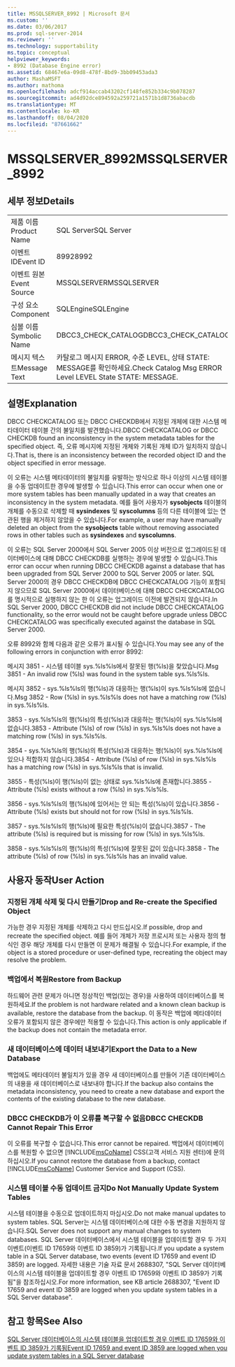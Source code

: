 ```yaml
---
title: MSSQLSERVER_8992 | Microsoft 문서
ms.custom: ''
ms.date: 03/06/2017
ms.prod: sql-server-2014
ms.reviewer: ''
ms.technology: supportability
ms.topic: conceptual
helpviewer_keywords:
- 8992 (Database Engine error)
ms.assetid: 68467e6a-09d8-478f-8bd9-3bb09453ada3
author: MashaMSFT
ms.author: mathoma
ms.openlocfilehash: adcf914accab43202cf148fe852b334c9b078287
ms.sourcegitcommit: ad4d92dce894592a259721a1571b1d8736abacdb
ms.translationtype: MT
ms.contentlocale: ko-KR
ms.lasthandoff: 08/04/2020
ms.locfileid: "87661662"
---
```

# <a name="mssqlserver_8992"></a><span data-ttu-id="9c74f-102">MSSQLSERVER_8992</span><span class="sxs-lookup"><span data-stu-id="9c74f-102">MSSQLSERVER_8992</span></span>
    
## <a name="details"></a><span data-ttu-id="9c74f-103">세부 정보</span><span class="sxs-lookup"><span data-stu-id="9c74f-103">Details</span></span>  
  
|||  
|-|-|  
|<span data-ttu-id="9c74f-104">제품 이름</span><span class="sxs-lookup"><span data-stu-id="9c74f-104">Product Name</span></span>|<span data-ttu-id="9c74f-105">SQL Server</span><span class="sxs-lookup"><span data-stu-id="9c74f-105">SQL Server</span></span>|  
|<span data-ttu-id="9c74f-106">이벤트 ID</span><span class="sxs-lookup"><span data-stu-id="9c74f-106">Event ID</span></span>|<span data-ttu-id="9c74f-107">8992</span><span class="sxs-lookup"><span data-stu-id="9c74f-107">8992</span></span>|  
|<span data-ttu-id="9c74f-108">이벤트 원본</span><span class="sxs-lookup"><span data-stu-id="9c74f-108">Event Source</span></span>|<span data-ttu-id="9c74f-109">MSSQLSERVER</span><span class="sxs-lookup"><span data-stu-id="9c74f-109">MSSQLSERVER</span></span>|  
|<span data-ttu-id="9c74f-110">구성 요소</span><span class="sxs-lookup"><span data-stu-id="9c74f-110">Component</span></span>|<span data-ttu-id="9c74f-111">SQLEngine</span><span class="sxs-lookup"><span data-stu-id="9c74f-111">SQLEngine</span></span>|  
|<span data-ttu-id="9c74f-112">심볼 이름</span><span class="sxs-lookup"><span data-stu-id="9c74f-112">Symbolic Name</span></span>|<span data-ttu-id="9c74f-113">DBCC3_CHECK_CATALOG</span><span class="sxs-lookup"><span data-stu-id="9c74f-113">DBCC3_CHECK_CATALOG</span></span>|  
|<span data-ttu-id="9c74f-114">메시지 텍스트</span><span class="sxs-lookup"><span data-stu-id="9c74f-114">Message Text</span></span>|<span data-ttu-id="9c74f-115">카탈로그 메시지 ERROR, 수준 LEVEL, 상태 STATE: MESSAGE를 확인하세요.</span><span class="sxs-lookup"><span data-stu-id="9c74f-115">Check Catalog Msg ERROR Level LEVEL State STATE: MESSAGE.</span></span>|  
  
## <a name="explanation"></a><span data-ttu-id="9c74f-116">설명</span><span class="sxs-lookup"><span data-stu-id="9c74f-116">Explanation</span></span>  
 <span data-ttu-id="9c74f-117">DBCC CHECKCATALOG 또는 DBCC CHECKDB에서 지정된 개체에 대한 시스템 메타데이터 테이블 간의 불일치를 발견했습니다.</span><span class="sxs-lookup"><span data-stu-id="9c74f-117">DBCC CHECKCATALOG or DBCC CHECKDB found an inconsistency in the system metadata tables for the specified object.</span></span> <span data-ttu-id="9c74f-118">즉, 오류 메시지에 지정된 개체와 기록된 개체 ID가 일치하지 않습니다.</span><span class="sxs-lookup"><span data-stu-id="9c74f-118">That is, there is an inconsistency between the recorded object ID and the object specified in error message.</span></span>  
  
 <span data-ttu-id="9c74f-119">이 오류는 시스템 메타데이터의 불일치를 유발하는 방식으로 하나 이상의 시스템 테이블을 수동 업데이트한 경우에 발생할 수 있습니다.</span><span class="sxs-lookup"><span data-stu-id="9c74f-119">This error can occur when one or more system tables has been manually updated in a way that creates an inconsistency in the system metadata.</span></span> <span data-ttu-id="9c74f-120">예를 들어 사용자가 **sysobjects** 테이블의 개체를 수동으로 삭제할 때 **sysindexes** 및 **syscolumns** 등의 다른 테이블에 있는 연관된 행을 제거하지 않았을 수 있습니다.</span><span class="sxs-lookup"><span data-stu-id="9c74f-120">For example, a user may have manually deleted an object from the **sysobjects** table without removing associated rows in other tables such as **sysindexes** and **syscolumns**.</span></span>  
  
 <span data-ttu-id="9c74f-121">이 오류는 SQL Server 2000에서 SQL Server 2005 이상 버전으로 업그레이드된 데이터베이스에 대해 DBCC CHECKDB를 실행하는 경우에 발생할 수 있습니다.</span><span class="sxs-lookup"><span data-stu-id="9c74f-121">This error can occur when running DBCC CHECKDB against a database that has been upgraded from SQL Server 2000 to SQL Server 2005 or later.</span></span> <span data-ttu-id="9c74f-122">SQL Server 2000의 경우 DBCC CHECKDB에 DBCC CHECKCATALOG 기능이 포함되지 않으므로 SQL Server 2000에서 데이터베이스에 대해 DBCC CHECKCATALOG를 명시적으로 실행하지 않는 한 이 오류는 업그레이드 이전에 발견되지 않습니다.</span><span class="sxs-lookup"><span data-stu-id="9c74f-122">In SQL Server 2000, DBCC CHECKDB did not include DBCC CHECKCATALOG functionality, so the error would not be caught before upgrade unless DBCC CHECKCATALOG was specifically executed against the database in SQL Server 2000.</span></span>  
  
 <span data-ttu-id="9c74f-123">오류 8992와 함께 다음과 같은 오류가 표시될 수 있습니다.</span><span class="sxs-lookup"><span data-stu-id="9c74f-123">You may see any of the following errors in conjunction with error 8992:</span></span>  
  
 <span data-ttu-id="9c74f-124">메시지 3851 - 시스템 테이블 sys.%ls%ls에서 잘못된 행(%ls)을 찾았습니다.</span><span class="sxs-lookup"><span data-stu-id="9c74f-124">Msg 3851 - An invalid row (%ls) was found in the system table sys.%ls%ls.</span></span>  
  
 <span data-ttu-id="9c74f-125">메시지 3852 - sys.%ls%ls의 행(%ls)과 대응하는 행(%ls)이 sys.%ls%ls에 없습니다.</span><span class="sxs-lookup"><span data-stu-id="9c74f-125">Msg 3852 - Row (%ls) in sys.%ls%ls does not have a matching row (%ls) in sys.%ls%ls.</span></span>  
  
 <span data-ttu-id="9c74f-126">3853 - sys.%ls%ls의 행(%ls)의 특성(%ls)과 대응하는 행(%ls)이 sys.%ls%ls에 없습니다.</span><span class="sxs-lookup"><span data-stu-id="9c74f-126">3853 - Attribute (%ls) of row (%ls) in sys.%ls%ls does not have a matching row (%ls) in sys.%ls%ls.</span></span>  
  
 <span data-ttu-id="9c74f-127">3854 - sys.%ls%ls의 행(%ls)의 특성(%ls)과 대응하는 행(%ls)이 sys.%ls%ls에 있으나 적합하지 않습니다.</span><span class="sxs-lookup"><span data-stu-id="9c74f-127">3854 - Attribute (%ls) of row (%ls) in sys.%ls%ls has a matching row (%ls) in sys.%ls%ls that is invalid.</span></span>  
  
 <span data-ttu-id="9c74f-128">3855 - 특성(%ls)이 행(%ls)이 없는 상태로 sys.%ls%ls에 존재합니다.</span><span class="sxs-lookup"><span data-stu-id="9c74f-128">3855 - Attribute (%ls) exists without a row (%ls) in sys.%ls%ls.</span></span>  
  
 <span data-ttu-id="9c74f-129">3856 - sys.%ls%ls의 행(%ls)에 있어서는 안 되는 특성(%ls)이 있습니다.</span><span class="sxs-lookup"><span data-stu-id="9c74f-129">3856 - Attribute (%ls) exists but should not for row (%ls) in sys.%ls%ls.</span></span>  
  
 <span data-ttu-id="9c74f-130">3857 - sys.%ls%ls의 행(%ls)에 필요한 특성(%ls)이 없습니다.</span><span class="sxs-lookup"><span data-stu-id="9c74f-130">3857 - The attribute (%ls) is required but is missing for row (%ls) in sys.%ls%ls.</span></span>  
  
 <span data-ttu-id="9c74f-131">3858 - sys.%ls%ls의 행(%ls)의 특성(%ls)에 잘못된 값이 있습니다.</span><span class="sxs-lookup"><span data-stu-id="9c74f-131">3858 - The attribute (%ls) of row (%ls) in sys.%ls%ls has an invalid value.</span></span>  
  
## <a name="user-action"></a><span data-ttu-id="9c74f-132">사용자 동작</span><span class="sxs-lookup"><span data-stu-id="9c74f-132">User Action</span></span>  
  
### <a name="drop-and-re-create-the-specified-object"></a><span data-ttu-id="9c74f-133">지정된 개체 삭제 및 다시 만들기</span><span class="sxs-lookup"><span data-stu-id="9c74f-133">Drop and Re-create the Specified Object</span></span>  
 <span data-ttu-id="9c74f-134">가능한 경우 지정된 개체를 삭제하고 다시 만드십시오.</span><span class="sxs-lookup"><span data-stu-id="9c74f-134">If possible, drop and recreate the specified object.</span></span> <span data-ttu-id="9c74f-135">예를 들어 개체가 저장 프로시저 또는 사용자 정의 형식인 경우 해당 개체를 다시 만들면 이 문제가 해결될 수 있습니다.</span><span class="sxs-lookup"><span data-stu-id="9c74f-135">For example, if the object is a stored procedure or user-defined type, recreating the object may resolve the problem.</span></span>  
  
### <a name="restore-from-backup"></a><span data-ttu-id="9c74f-136">백업에서 복원</span><span class="sxs-lookup"><span data-stu-id="9c74f-136">Restore from Backup</span></span>  
 <span data-ttu-id="9c74f-137">하드웨어 관련 문제가 아니면 정상적인 백업(있는 경우)을 사용하여 데이터베이스를 복원하세요.</span><span class="sxs-lookup"><span data-stu-id="9c74f-137">If the problem is not hardware related and a known clean backup is available, restore the database from the backup.</span></span> <span data-ttu-id="9c74f-138">이 동작은 백업에 메타데이터 오류가 포함되지 않은 경우에만 적용할 수 있습니다.</span><span class="sxs-lookup"><span data-stu-id="9c74f-138">This action is only applicable if the backup does not contain the metadata error.</span></span>  
  
### <a name="export-the-data-to-a-new-database"></a><span data-ttu-id="9c74f-139">새 데이터베이스에 데이터 내보내기</span><span class="sxs-lookup"><span data-stu-id="9c74f-139">Export the Data to a New Database</span></span>  
 <span data-ttu-id="9c74f-140">백업에도 메타데이터 불일치가 있을 경우 새 데이터베이스를 만들어 기존 데이터베이스의 내용을 새 데이터베이스로 내보내야 합니다.</span><span class="sxs-lookup"><span data-stu-id="9c74f-140">If the backup also contains the metadata inconsistency, you need to create a new database and export the contents of the existing database to the new database.</span></span>  
  
### <a name="dbcc-checkdb-cannot-repair-this-error"></a><span data-ttu-id="9c74f-141">DBCC CHECKDB가 이 오류를 복구할 수 없음</span><span class="sxs-lookup"><span data-stu-id="9c74f-141">DBCC CHECKDB Cannot Repair This Error</span></span>  
 <span data-ttu-id="9c74f-142">이 오류를 복구할 수 없습니다.</span><span class="sxs-lookup"><span data-stu-id="9c74f-142">This error cannot be repaired.</span></span>  <span data-ttu-id="9c74f-143">백업에서 데이터베이스를 복원할 수 없으면 [!INCLUDE[msCoName](../../includes/msconame-md.md)] CSS(고객 서비스 지원 센터)에 문의하십시오.</span><span class="sxs-lookup"><span data-stu-id="9c74f-143">If you cannot restore the database from a backup, contact [!INCLUDE[msCoName](../../includes/msconame-md.md)] Customer Service and Support (CSS).</span></span>  
  
### <a name="do-not-manually-update-system-tables"></a><span data-ttu-id="9c74f-144">시스템 테이블 수동 업데이트 금지</span><span class="sxs-lookup"><span data-stu-id="9c74f-144">Do Not Manually Update System Tables</span></span>  
 <span data-ttu-id="9c74f-145">시스템 테이블을 수동으로 업데이트하지 마십시오.</span><span class="sxs-lookup"><span data-stu-id="9c74f-145">Do not make manual updates to system tables.</span></span> <span data-ttu-id="9c74f-146">SQL Server는 시스템 데이터베이스에 대한 수동 변경을 지원하지 않습니다.</span><span class="sxs-lookup"><span data-stu-id="9c74f-146">SQL Server does not support any manual changes to system databases.</span></span> <span data-ttu-id="9c74f-147">SQL Server 데이터베이스에서 시스템 테이블을 업데이트할 경우 두 가지 이벤트(이벤트 ID 17659와 이벤트 ID 3859)가 기록됩니다.</span><span class="sxs-lookup"><span data-stu-id="9c74f-147">If you update a system table in a SQL Server database, two events (event ID 17659 and event ID 3859) are logged.</span></span> <span data-ttu-id="9c74f-148">자세한 내용은 기술 자료 문서 2688307, "SQL Server 데이터베이스의 시스템 테이블을 업데이트할 경우 이벤트 ID 17659와 이벤트 ID 3859가 기록됨"을 참조하십시오.</span><span class="sxs-lookup"><span data-stu-id="9c74f-148">For more information, see KB article 2688307, "Event ID 17659 and event ID 3859 are logged when you update system tables in a SQL Server database".</span></span>  
  
## <a name="see-also"></a><span data-ttu-id="9c74f-149">참고 항목</span><span class="sxs-lookup"><span data-stu-id="9c74f-149">See Also</span></span>  
 [<span data-ttu-id="9c74f-150">SQL Server 데이터베이스의 시스템 테이블을 업데이트할 경우 이벤트 ID 17659와 이벤트 ID 3859가 기록됨</span><span class="sxs-lookup"><span data-stu-id="9c74f-150">Event ID 17659 and event ID 3859 are logged when you update system tables in a SQL Server database</span></span>](https://support.microsoft.com/kb/2688307/EN-US)  
  
  
